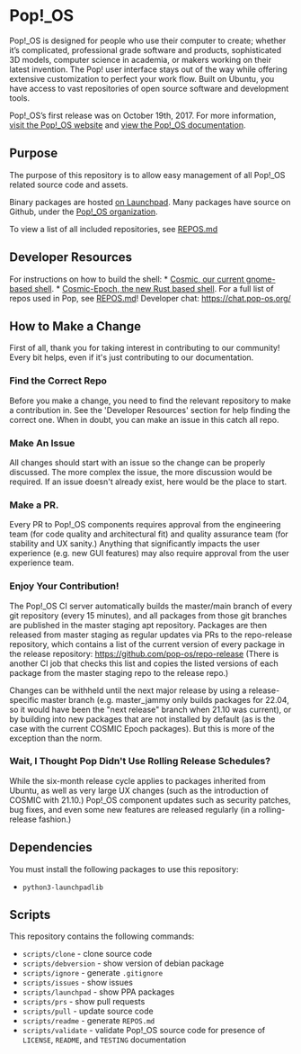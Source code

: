 # Pop!\_OS

Pop!\_OS is designed for people who use their computer to create; whether it’s complicated, professional grade software and products, sophisticated 3D models, computer science in academia, or makers working on their latest invention. The Pop! user interface stays out of the way while offering extensive customization to perfect your work flow. Built on Ubuntu, you have access to vast repositories of open source software and development tools.

Pop!\_OS’s first release was on October 19th, 2017. For more information, [visit the Pop!\_OS website](https://system76.com/pop) and [view the Pop!\_OS documentation](https://pop.system76.com/docs/).

## Purpose

The purpose of this repository is to allow easy management of all Pop!\_OS related source code and assets.

Binary packages are hosted [on Launchpad](https://launchpad.net/~system76/+archive/ubuntu/pop/+packages). Many packages have source on Github, under the [Pop!\_OS organization](https://github.com/pop-os).

To view a list of all included repositories, see [REPOS.md](./REPOS.md)

## Developer Resources
For instructions on how to build the shell:
	* [Cosmic, our current gnome-based shell](https://github.com/pop-os/cosmic). 
	* [Cosmic-Epoch, the new Rust based shell](https://github.com/pop-os/cosmic-epoch).
For a full list of repos used in Pop, see [REPOS.md](https://github.com/pop-os/pop/blob/master/REPOS.md)!
Developer chat: https://chat.pop-os.org/

## How to Make a Change
First of all, thank you for taking interest in contributing to our community! Every bit helps, even if it's just contributing to our documentation. 

### Find the Correct Repo
Before you make a change, you need to find the relevant repository to make a contribution in. See the 'Developer Resources' section for help finding the correct one.  When in doubt, you can make an issue in this catch all repo. 

### Make An Issue
All changes should start with an issue so the change can be properly discussed. The more complex the issue, the more discussion would be required. If an issue doesn't already exist, here would be the place to start.

### Make a PR.
Every PR to Pop!_OS components requires approval from the engineering team (for code quality and architectural fit) and quality assurance team (for stability and UX sanity.) Anything that significantly impacts the user experience (e.g. new GUI features) may also require approval from the user experience team. 

### Enjoy Your Contribution!
The Pop!_OS CI server automatically builds the master/main branch of every git repository (every 15 minutes), and all packages from those git branches are published in the master staging apt repository. Packages are then released from master staging as regular updates via PRs to the repo-release repository, which contains a list of the current version of every package in the release repository: https://github.com/pop-os/repo-release (There is another CI job that checks this list and copies the listed versions of each package from the master staging repo to the release repo.)

Changes can be withheld until the next major release by using a release-specific master branch (e.g. master_jammy only builds packages for 22.04, so it would have been the "next release" branch when 21.10 was current), or by building into new packages that are not installed by default (as is the case with the current COSMIC Epoch packages). But this is more of the exception than the norm.

### Wait, I Thought Pop Didn't Use Rolling Release Schedules?
While the six-month release cycle applies to packages inherited from Ubuntu, as well as very large UX changes (such as the introduction of COSMIC with 21.10.) Pop!_OS component updates such as security patches, bug fixes, and even some new features are released regularly (in a rolling-release fashion.)

## Dependencies

You must install the following packages to use this repository:

- `python3-launchpadlib`

## Scripts

This repository contains the following commands:

- `scripts/clone` - clone source code
- `scripts/debversion` - show version of debian package
- `scripts/ignore` - generate `.gitignore`
- `scripts/issues` - show issues
- `scripts/launchpad` - show PPA packages
- `scripts/prs` - show pull requests
- `scripts/pull` - update source code
- `scripts/readme` - generate `REPOS.md`
- `scripts/validate` - validate Pop!\_OS source code for presence of `LICENSE`, `README`, and `TESTING` documentation
